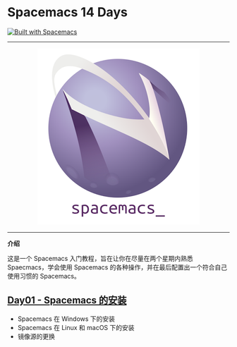 # Spacemacs 14 Days

[![Built with Spacemacs](https://cdn.rawgit.com/syl20bnr/spacemacs/442d025779da2f62fc86c2082703697714db6514/assets/spacemacs-badge.svg)](https://develop.spacemacs.org)

---

<div align=center><img src="images/title2.png"/></div>

---



**介绍**

这是一个 Spacemacs 入门教程，旨在让你在尽量在两个星期内熟悉 Spaecmacs，学会使用 Spacemacs 的各种操作，并在最后配置出一个符合自己使用习惯的 Spacemacs。

## [Day01 - Spacemacs 的安装](Day01/Spacemacs的安装.md)

- Spacemacs 在 Windows 下的安装
- Spacemacs 在 Linux 和 macOS 下的安装
- 镜像源的更换



